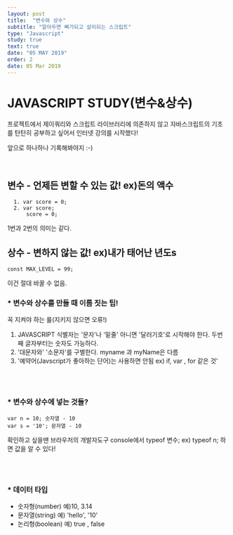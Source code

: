 ```yaml
---
layout: post
title:  "변수와 상수"
subtitle: "알아두면 뼈가되고 살이되는 스크립트"
type: "Javascript"
study: true
text: true
date: "05 MAY 2019" 
order: 2
date: 05 Mar 2019
---
```


# JAVASCRIPT STUDY(변수&상수)

<p>프로젝트에서 제이쿼리와 스크립트 라이브러리에 의존하지 않고 자바스크립트의 기초를 탄탄히 공부하고 싶어서 인터넷 강의를 시작했다! </p>
<p>앞으로 하나하나 기록해봐야지 :-)</p>

<br>

## 변수 - 언제든 변할 수 있는 값! ex)돈의 액수

```
  1. var score = 0;
  2. var score;
      score = 0;
```

<p>1번과 2번의 의미는 같다.</p>

## 상수 - 변하지 않는 값! ex)내가 태어난 년도s

```
const MAX_LEVEL = 99; 
```

<p>이건 절대 바꿀 수 없음.</p>

### * 변수와 상수를 만들 때 이름 짓는 팁!

<p>꼭 지켜야 하는 룰(지키지 않으면 오류!)</p>

1. JAVASCRIPT 식별자는 '문자'나 '밑줄' 아니면 '달러기호'로 시작해야 한다. 두번째 글자부터는 숫자도 가능하다.
2. '대문자와' '소문자'를 구별한다. myname 과 myName은 다름
3. '예약어(Javscript가 좋아하는 단어)는 사용하면 안됨 ex) if, var , for 같은 것'

<br><br>

### * 변수와 상수에 넣는 것들?
```
var n = 10; 숫자열 - 10
var s = '10'; 문자열 - 10
```

<p>확인하고 싶을땐 브라우저의 개발자도구 console에서 typeof 변수; ex) typeof n; 하면 값을 알 수 있다!</p>

<br><br>

### * 데이터 타입

* 숫자형(number) 예)10, 3.14
* 문자열(string) 예) 'hello', '10'
* 논리형(boolean) 예) true , false